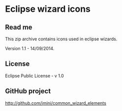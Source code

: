 Eclipse wizard icons
====================

Read me
-------
This zip archive contains icons used in eclipse wizards.

Version 1.1 - 14/09/2014.

License
-------
Eclipse Public License - v 1.0


GitHub project
--------------
http://github.com/jmini/common_wizard_elements

